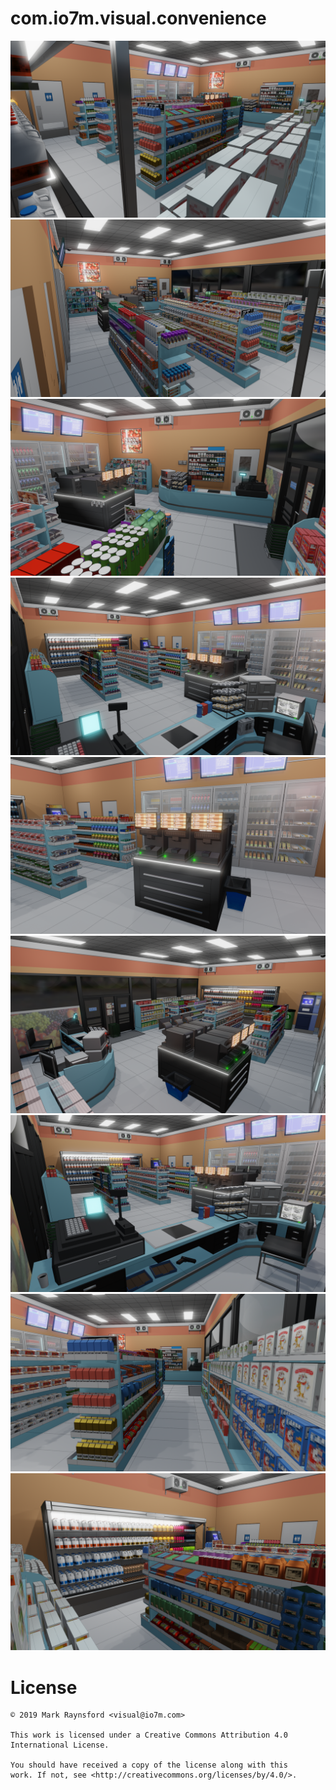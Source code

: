 com.io7m.visual.convenience
==

![render-20190910-000.png](render-20190910-000.png)
![render-20190910-001.png](render-20190910-001.png)
![render-20190910-002.png](render-20190910-002.png)
![render-20190910-003.png](render-20190910-003.png)
![render-20190910-004.png](render-20190910-004.png)
![render-20190910-005.png](render-20190910-005.png)
![render-20190910-006.png](render-20190910-006.png)
![render-20190910-007.png](render-20190910-007.png)
![render-20190910-008.png](render-20190910-008.png)

License
===

```
© 2019 Mark Raynsford <visual@io7m.com>

This work is licensed under a Creative Commons Attribution 4.0
International License.

You should have received a copy of the license along with this
work. If not, see <http://creativecommons.org/licenses/by/4.0/>.

```

